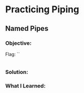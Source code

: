 # Practicing Piping
## Named Pipes

### Objective: 

Flag: ``

```

```

### Solution:

### What I Learned: 
